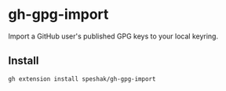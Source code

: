 # gh-gpg-import

Import a GitHub user's published GPG keys to your local keyring.

## Install

```
gh extension install speshak/gh-gpg-import
```

